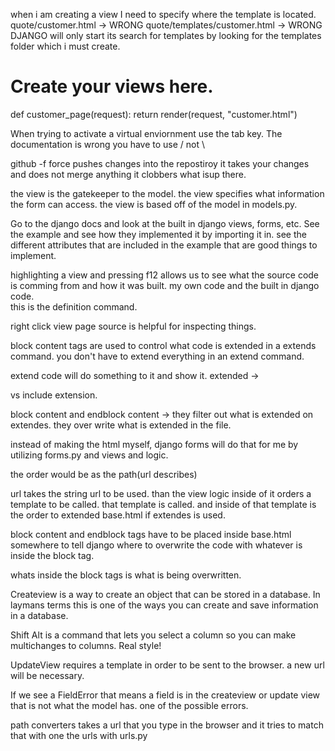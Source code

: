 when i am creating a view I need to specify where the template is located. 
quote/customer.html -> WRONG
quote/templates/customer.html -> WRONG 
DJANGO  will only start its search for templates by looking for the templates folder which i must create. 

# Create your views here.

def customer_page(request):
    return render(request, "customer.html")

When trying to activate a virtual enviornment use the tab key. 
The documentation is wrong you have to use / not \

github -f force pushes changes into the repostiroy 
it takes your changes and does not merge anything it clobbers what isup there. 

the view is the gatekeeper to the model. the view specifies what information the form can access. 
the view is based off of the model in models.py. 

Go to the django docs and look at the built in django views, forms, etc. 
See the example and see how they implemented it by importing it in. 
see the different attributes that are included in the example that are good things to implement. 

highlighting a view and pressing f12 allows us to see what the source code is comming from and how it was built.
my own code and the built in django code.  
this is the definition command. 

right click view page source is helpful for inspecting things. 

block content tags are used to control what code is extended in a extends command. you don't have to extend everything in an extend command. 

extend code will do something to it and show it. 
extended -> 

vs include extension. 

block content and endblock content -> they filter out what is extended on extendes. they over write what is extended in the file. 

instead of making the html myself, django forms will do that for me by utilizing forms.py and views and logic. 

the order would be as the path(url describes)

url takes the string url to be used. than the view logic inside of it orders a template to be called. 
that template is called.
and inside of that template is the order to extended base.html if extendes is used. 

block content and endblock tags have to be placed inside base.html somewhere to tell django where to overwrite the code with whatever is inside the block tag. 

whats inside the block tags is what is being overwritten. 

Createview is a way to create an object that can be stored in a database. 
In laymans terms this is one of the ways you can create and save information in a database. 

Shift Alt is a command that lets you select a column so you can make multichanges to columns. Real style! 

UpdateView requires a template in order to be sent to the browser. a new url will be necessary. 

If we see a FieldError that means a field is in the createview or update view that is not what the model has. one of the possible errors. 

path converters takes a url that you type in the browser and it tries to match that with one the urls with urls.py